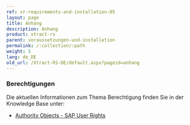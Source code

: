 ```yaml
---
ref: xr-requirements-and-installation-05
layout: page
title: Anhang
description: Anhang
product: xtract-rs
parent: voraussetzungen-und-installation
permalink: /:collection/:path
weight: 5
lang: de_DE
old_url: /Xtract-RS-DE/default.aspx?pageid=anhang
---
```


### Berechtigungen 
Die aktuellen Informationen zum Thema Berechtigung finden Sie in der  Knowledge Base unter:

- [Authority Objects - SAP User Rights](https://kb.theobald-software.com/sap/authority-objects-sap-user-rights)

